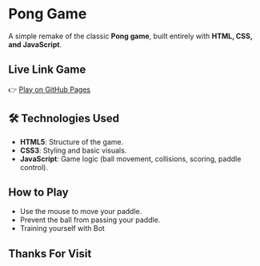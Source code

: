 #  Pong Game  

A simple remake of the classic **Pong game**, built entirely with **HTML, CSS, and JavaScript**.  

##  Live Link Game  
👉 [Play on GitHub Pages](https://ohnomyking-code.github.io/pong-game/)  

## 🛠️ Technologies Used  
- **HTML5**: Structure of the game.  
- **CSS3**: Styling and basic visuals.  
- **JavaScript**: Game logic (ball movement, collisions, scoring, paddle control).  

## How to Play  
- Use the mouse to move your paddle.  
- Prevent the ball from passing your paddle.  
- Training yourself with Bot

## Thanks For Visit
